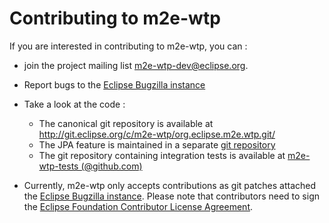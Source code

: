 Contributing to m2e-wtp
=======================


If you are interested in contributing to m2e-wtp, you can : 

* join the project mailing list [m2e-wtp-dev@eclipse.org](https://dev.eclipse.org/mailman/listinfo/m2e-wtp-dev).

* Report bugs to the [Eclipse Bugzilla instance](https://bugs.eclipse.org/bugs/buglist.cgi?bug_status=NEW&bug_status=ASSIGNED&bug_status=REOPENED&bugidtype=include&classification=Technology&list_id=9231713&product=M2E-WTP&query_format=advanced)

* Take a look at the code :

    - The canonical git repository is available at http://git.eclipse.org/c/m2e-wtp/org.eclipse.m2e.wtp.git/
    - The JPA feature is maintained in a separate [git repository](http://git.eclipse.org/c/m2e-wtp/org.eclipse.m2e.wtp.jpa.git)   
    - The git repository containing integration tests is available at [m2e-wtp-tests (@github.com)](https://github.com/jbosstools/m2e-wtp-tests.git)
    
* Currently, m2e-wtp only accepts contributions as git patches attached the [Eclipse Bugzilla instance](https://bugs.eclipse.org/bugs/buglist.cgi?bug_status=NEW&bug_status=ASSIGNED&bug_status=REOPENED&bugidtype=include&classification=Technology&list_id=9231713&product=M2E-WTP&query_format=advanced). Please note that contributors need to sign the [Eclipse Foundation Contributor License Agreement](https://www.eclipse.org/legal/CLA.php).
